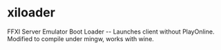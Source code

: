 xiloader
========

FFXI Server Emulator Boot Loader -- Launches client without PlayOnline.
Modified to compile under mingw, works with wine.
